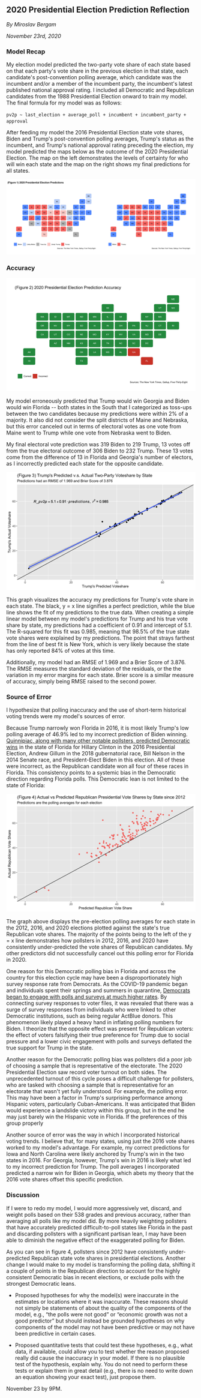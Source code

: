 ## 2020 Presidential Election Prediction Reflection

_By Miroslav Bergam_

_November 23rd, 2020_

### Model Recap

My election model predicted the two-party vote share of each state based on that each party's vote share in the previous election in that state, each candidate's post-convention polling average, which candidate was the incumbent and/or a member of the incumbent party, the incumbent's latest published national approval rating. I included all Democratic and Republican candidates from the 1988 Presidential Election onward to train my model. The final formula for my model was as follows: 

`pv2p ~ last_election + average_poll + incumbent + incumbent_party + approval`

After feeding my model the 2016 Presidential Election state vote shares, Biden and Trump's post-convention polling averages, Trump's status as the incumbent, and Trump's national approval rating preceding the election, my model predicted the maps below as the outcome of the 2020 Presidential Election. The map on the left demonstrates the levels of certainty for who will win each state and the map on the right shows my final predictions for all states.

![](../figures/comparison.jpg)

### Accuracy

![](../figures/correctmap.jpg)

My model erroneously predicted that Trump would win Georgia and Biden would win Florida -- both states in the South that I categorized as toss-ups between the two candidates because my predictions were within 2% of a majority. It also did not consider the split districts of Maine and Nebraska, but this error canceled out in terms of electoral votes as one vote from Maine went to Trump while one vote from Nebraska went to Biden. 

My final electoral vote prediction was 319 Biden to 219 Trump, 13 votes off from the true electoral outcome of 306 Biden to 232 Trump. These 13 votes come from the difference of 13 in Florida and Georgia's number of electors, as I incorrectly predicted each state for the opposite candidate. 

![](../figures/correctvoteshare.jpg)

This graph visualizes the accuracy my predictions for Trump's vote share in each state. The black, y = x line signifies a perfect prediction, while the blue line shows the fit of my predictions to the true data. When creating a simple linear model between my model's predictions for Trump and his true vote share by state, my predictions had a coefficient of 0.91 and intercept of 5.1. The R-squared for this fit was 0.985, meaning that 98.5% of the true state vote shares were explained by my predictions. The point that strays farthest from the line of best fit is New York, which is very likely because the state has only reported 84% of votes at this time. 

Additionally, my model had an RMSE of 1.969 and a Brier Score of 3.876. The RMSE measures the standard deviation of the residuals, or the the variation in my error margins for each state. Brier score is a similar measure of accuracy, simply being RMSE raised to the second power. 

### Source of Error

I hypothesize that polling inaccuracy and the use of short-term historical voting trends were my model's sources of error. 

Because Trump narrowly won Florida in 2016, it is most likely Trump's low polling average of 46.9% led to my incorrect prediction of Biden winning. [Quinnipiac, along with many other notable pollsters, predicted Democratic wins](https://news.wjct.org/post/look-why-florida-presidential-polls-were-wrong) in the state of Florida for Hillary Clinton in the 2016 Presidential Election, Andrew Gillum in the 2018 gubernatorial race, Bill Nelson in the 2014 Senate race, and President-Elect Biden in this election. All of these were incorrect, as the Republican candidate won all four of these races in Florida. This consistency points to a systemic bias in the Democratic direction regarding Florida polls. This Democratic lean is not limited to the state of Florida:

![](../figures/repubpoll.jpg)

The graph above displays the pre-election polling averages for each state in the 2012, 2016, and 2020 elections plotted against the state's true Republican vote shares. The majority of the points being to the left of the y = x line demonstrates how pollsters in 2012, 2016, and 2020 have consistently under-predicted the vote shares of Republican candidates. My other predictors did not successfully cancel out this polling error for Florida in 2020.

One reason for this Democratic polling bias in Florida and across the country for this election cycle may have been a disproportionately high survey response rate from Democrats. As the COVID-19 pandemic began and individuals spent their springs and summers in quarantine, [Democrats began to engage with polls and surveys at much higher rates](https://www.vox.com/policy-and-politics/2020/11/10/21551766/election-polls-results-wrong-david-shor). By connecting survey responses to voter files, it was revealed that there was a surge of survey responses from individuals who were linked to other Democratic institutions, such as being regular ActBlue donors. This phenomenon likely played a heavy hand in inflating polling numbers for Biden. I theorize that the opposite effect was present for Republican voters: the effect of voters falsifying their true preference for Trump due to social pressure and a lower civic engagement with polls and surveys deflated the true support for Trump in the state. 

Another reason for the Democratic polling bias was pollsters did a poor job of choosing a sample that is representative of the electorate. The 2020 Presidential Election saw record voter turnout on both sides. The unprecedented turnout of this cycle poses a difficult challenge for pollsters, who are tasked with choosing a sample that is representative for an electorate that wasn't yet fully understood. For example, the polling error. This may have been a factor in Trump's surprising performance among Hispanic voters, particularly Cuban-Americans. It was anticipated that Biden would experience a landslide victory within this group, but in the end he may just barely win the Hispanic vote in Florida. If the preferences of this group properly 

Another source of error was the way in which I incorporated historical voting trends. I believe that, for many states, using just the 2016 vote shares worked to my model's advantage. For example, my correct predictions for Iowa and North Carolina were likely anchored by Trump's win in the two states in 2016. For Georgia, however, Trump's win in 2016 is likely what led to my incorrect prediction for Trump. The poll averages I incorporated predicted a narrow win for Biden in Georgia, which abets my theory that the 2016 vote shares offset this specific prediction. 

### Discussion


If I were to redo my model, I would more aggressively vet, discard, and weight polls based on their 538 grades and previous accuracy, rather than averaging all polls like my model did. By more heavily weighting pollsters that have accurately predicted difficult-to-poll states like Florida in the past and discarding pollsters with a significant partisan lean, I may have been able to diminish the negative effect of the exaggerated polling for Biden.

As you can see in figure 4, pollsters since 2012 have consistently under-predicted Republican state vote shares in presidential elections. Another change I would make to my model is transforming the polling data, shifting it a couple of points in the Republican direction to account for the highly consistent Democratic bias in recent elections, or exclude polls with the strongest Democratic leans.





- Proposed hypotheses for why the model(s) were inaccurate in the estimates or locations where it was inaccurate.  These reasons should not simply be statements of about the quality of the components of the model, e.g., “the polls were not good” or “economic growth was not a good predictor” but should instead be grounded hypotheses on why components of the model may not have been predictive or may not have been predictive in certain cases.

- Proposed quantitative tests that could test these hypotheses, e.g., what data, if available, could allow you to test whether the reason proposed really did cause the inaccuracy in your model.  If there is no plausible test of the hypothesis, explain why.  You do not need to perform these tests or explain them in great detail (e.g., there is no need to write down an equation showing your exact test), just propose them.


November 23 by 9PM. 



